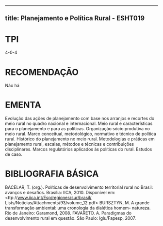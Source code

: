 
---
title: Planejamento e Política Rural - ESHT019 
---

# TPI

4-0-4

# RECOMENDAÇÃO

Não há

# EMENTA

Evolução das ações de planejamento com base nos arranjos e recortes do meio rural no quadro nacional e internacional. Meio rural e características para o planejamento e para as políticas. Organização sócio produtiva no meio rural. Marco conceitual, metodológico, normativo e técnico de política rural. Histórico do planejamento no meio rural. Metodologias e práticas em planejamento rural, escalas, métodos e técnicas e contribuições disciplinares. Marcos regulatórios aplicados às políticas do rural. Estudos de caso.

# BIBLIOGRAFIA BÁSICA

BACELAR, T. (org.). Políticas de desenvolvimento territorial rural no Brasil: avanços e desafios. Brasília: IICA, 2010. Disponível em: <ttp://www.iica.int/Esp/regiones/sur/brasil/ Lists/Noticias/Attachments/93/volume_12.pdf>
BURSZTYN, M. A grande transformação ambiental: uma cronologia da dialética homem- natureza. Rio de Janeiro: Garamond, 2008.
FAVARETO. A. Paradigmas do desenvolvimento rural em questão. São Paulo: Iglu/Fapesp, 2007.
        